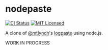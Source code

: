 # nodepaste
[![CI Status](https://github.com/smelnicki/nodepaste/actions/workflows/ci.yml/badge.svg)](https://github.com/smelnicki/nodepaste/actions/workflows/ci.yml?query=branch%3Amain)
[![MIT Licensed](http://img.shields.io/:license-mit-blue.svg?style=flat-square)](LICENSE)

A clone of [@mtlynch](https://github.com/mtlynch)'s [logpaste](https://github.com/mtlynch/logpaste) using node.js.

WORK IN PROGRESS